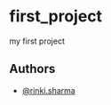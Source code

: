 # first_project
my first project

## Authors

- [@rinki.sharma](https://www.github.com/RinkiDS/first_project)
